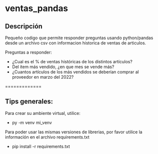 # ventas_pandas
## Descripción
Pequeño codigo que permite responder preguntas usando python/pandas desde un archivo csv con informacion historica de ventas de articulos.

Preguntas a responder:
- ¿Cual es el % de ventas históricas de los distintos artículos?
- Del item más vendido, ¿en que mes se vende más?
- ¿Cuantos artículos de los más vendidos se deberían comprar al proveedor en marzo del 2022?

=============

## Tips generales:
Para crear su ambiente virtual, utilice:
- py -m venv mi_venv

Para poder usar las mismas versiones de librerias, por favor utilice la información en el archivo requirements.txt
- pip install -r requirements.txt

